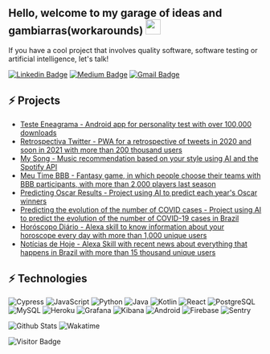 ## Hello, welcome to my garage of ideas and gambiarras(workarounds) <img src="https://raw.githubusercontent.com/aemmadi/aemmadi/master/wave.gif" width="30px">

If you have a cool project that involves quality software, software testing or artificial intelligence, let's talk!

[![Linkedin Badge](https://img.shields.io/badge/-caiquecoelho-blue?style=flat-square&logo=Linkedin&logoColor=white&link=https://www.linkedin.com/in/caiquecoelho)](https://www.linkedin.com/in/caiquecoelho/)
[![Medium Badge](https://img.shields.io/badge/-@caiquecoelho-03a57a?style=flat-square&labelColor=000000&logo=Medium&link=https://medium.com/@caiquecoelho)](https://medium.com/@caiquecoelho)
[![Gmail Badge](https://img.shields.io/badge/-caiquedpfc@gmail.com-c14438?style=flat-square&logo=Gmail&logoColor=white&link=mailto:caiquedpfc@gmail.com)](mailto:caiquedpfc@gmail.com)


## ⚡ Projects
- [Teste Eneagrama - Android app for personality test with over 100,000 downloads](https://play.google.com/store/apps/details?id=caiquecoelho.com.testeeneagrama&hl=pt_BR&gl=US)
- [Retrospectiva Twitter - PWA for a retrospective of tweets in 2020 and soon in 2021 with more than 200 thousand users](https://retrospective-twitter.firebaseapp.com/)
- [My Song - Music recommendation based on your style using AI and the Spotify API](http://my-song-discovery.firebaseapp.com/)
- [Meu Time BBB - Fantasy game, in which people choose their teams with BBB participants, with more than 2,000 players last season](https://meu-time-bbb.firebaseapp.com/)
- [Predicting Oscar Results - Project using AI to predict each year's Oscar winners](https://github.com/CaiqueCoelho/Predict-Oscar)
- [Predicting the evolution of the number of COVID cases - Project using AI to predict the evolution of the number of COVID-19 cases in Brazil](https://caiquecoelho.medium.com/prevendo-o-crescimento-de-casos-de-covid-19-coronavirus-no-brasil-com-an%C3%A1lise-de-dados-gr%C3%A1ficos-33ee525b62f8)
- [Horóscopo Diário - Alexa skill to know information about your horoscope every day with more than 1,000 unique users](https://www.amazon.com.br/Caique-Coelho-Hor%C3%B3scopo-Di%C3%A1rio/dp/B07ZZN43V3)
- [Notícias de Hoje - Alexa Skill with recent news about everything that happens in Brazil with more than 15 thousand unique users](https://www.amazon.com.br/Caique-Coelho-Not%C3%ADcias-de-Hoje/dp/B085GJV4M7/)


## ⚡ Technologies

![Cypress](https://img.shields.io/badge/Cypress-black?style=flat-square&logo=cypress)
![JavaScript](https://img.shields.io/badge/-JavaScript-black?style=flat-square&logo=javascript)
![Python](https://img.shields.io/badge/-Python-black?style=flat-square&logo=Python)
![Java](https://img.shields.io/badge/-java-E34A86?style=flat-square&logo=java)
![Kotlin]( https://img.shields.io/badge/Kotlin-black?style=flat-square&logo=kotlin)
![React](https://img.shields.io/badge/-React-black?style=flat-square&logo=react)
![PostgreSQL](https://img.shields.io/badge/-PostgreSQL-336791?style=flat-square&logo=postgresql)
![MySQL](https://img.shields.io/badge/-MySQL-black?style=flat-square&logo=mysql)
![Heroku](https://img.shields.io/badge/-Heroku-430098?style=flat-square&logo=heroku)
![Grafana](https://img.shields.io/badge/Grafana-black?style=flat-square&logo=grafana)
![Kibana](https://img.shields.io/badge/Kibana-005571?style=flat-square&logo=kibana)
![Android](https://img.shields.io/badge/Android-05150C?style=flat-square&logo=android)
![Firebase](https://img.shields.io/badge/Firebase-black?style=flat-square&logo=firebase)
![Sentry](https://img.shields.io/badge/Sentry-red?style=flat-square&logo=sentry)


![Github Stats](https://github-readme-stats.vercel.app/api?username=CaiqueCoelho&count_private=true&show_icons=true&include_all_commits=true)
![Wakatime](https://github-readme-stats.vercel.app/api/wakatime?username=caiquecoelho&langs_count=3)

![Visitor Badge](https://visitor-badge.laobi.icu/badge?page_id=CaiqueCoelho.CaiqueCoelho)
